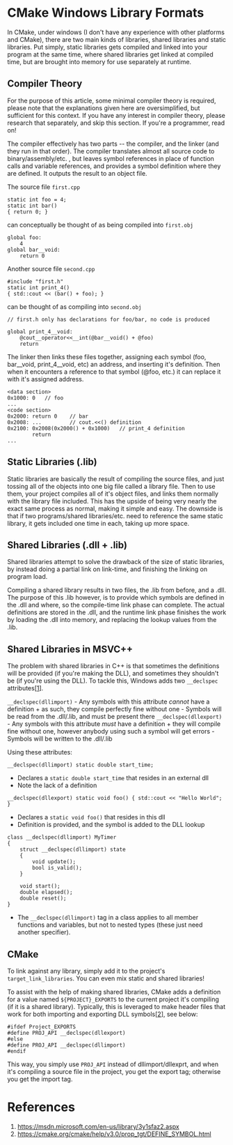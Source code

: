 # CMake Windows Library Formats

In CMake, under windows (I don't have any experience with other platforms and CMake), there are two main kinds of libraries, shared libraries and static libraries. Put simply, static libraries gets compiled and linked into your program at the same time, where shared libraries get linked at compiled time, but are brought into memory for use separately at runtime.

## Compiler Theory

For the purpose of this article, some minimal compiler theory is required, please note that the explanations given here are oversimplified, but sufficient for this context. If you have any interest in compiler theory, please research that separately, and skip this section. If you're a programmer, read on!

The compiler effectively has two parts -- the compiler, and the linker (and they run in that order). The compiler translates almost all source code to binary/assembly/etc. , but leaves symbol references in place of function calls and variable references, and provides a symbol definition where they are defined. It outputs the result to an object file.

The source file `first.cpp`
```
static int foo = 4;
static int bar()
{ return 0; }
```
can conceptually be thought of as being compiled into `first.obj`
```
global foo:
    4
global bar__void:
    return 0
```

Another source file `second.cpp`
```
#include "first.h"
static int print_4()
{ std::cout << (bar() + foo); }
```
can be thought of as compiling into `second.obj`
```
// first.h only has declarations for foo/bar, no code is produced

global print_4__void:
    @cout__operator<<__int(@bar__void() + @foo)
    return
```

The linker then links these files together, assigning each symbol (foo, bar__void, print_4__void, etc) an address, and inserting it's definition. Then when it encounters a reference to that symbol (@foo, etc.) it can replace it with it's assigned address.

```
<data section>
0x1000: 0   // foo
...
<code section>
0x2000: return 0    // bar
0x2008: ...         // cout.<<() definition
0x2100: 0x2008(0x2000() + 0x1000)   // print_4 definition
        return
...
```

## Static Libraries (.lib)

Static libraries are basically the result of compiling the source files, and just tossing all of the objects into one big file called a library file. Then to use them, your project compiles all of it's object files, and links them normally with the library file included. This has the upside of being very nearly the exact same process as normal, making it simple and easy. The downside is that if two programs/shared libraries/etc. need to reference the same static library, it gets included one time in each, taking up more space.

## Shared Libraries (.dll + .lib)

Shared libraries attempt to solve the drawback of the size of static libraries, by instead doing a partial link on link-time, and finishing the linking on program load.

Compiling a shared library results in two files, the .lib from before, and a .dll. The purpose of this .lib however, is to provide which symbols are defined in the .dll and where, so the compile-time link phase can complete. The actual definitions are stored in the .dll, and the runtime link phase finishes the work by loading the .dll into memory, and replacing the lookup values from the .lib.

## Shared Libraries in MSVC++

The problem with shared libraries in C++ is that sometimes the definitions will be provided (if you're making the DLL), and sometimes they shouldn't be (if you're using the DLL). To tackle this, Windows adds two `__declspec` attributes[[1](https://msdn.microsoft.com/en-us/library/3y1sfaz2.aspx)].

`__declspec(dllimport)`
    - Any symbols with this attribute _cannot_ have a definition
        + as such, they compile perfectly fine without one
    - Symbols will be read from the .dll/.lib, and must be present there 
`__declspec(dllexport)`
    - Any symbols with this attribute _must_ have a definition
        + they will compile fine without one, however anybody using such a symbol will get errors
    - Symbols will be written to the .dll/.lib

Using these attributes:

`__declspec(dllimport) static double start_time;`
- Declares a `static double start_time` that resides in an external dll 
- Note the lack of a definition

`__declspec(dllexport) static void foo() { std::cout << "Hello World"; }`
- Declares a `static void foo()` that resides in this dll
- Definition is provided, and the symbol is added to the DLL lookup

```
class __declspec(dllimport) MyTimer
{
    struct __declspec(dllimport) state
    {
        void update();
        bool is_valid();
    }

    void start();
    double elapsed();
    double reset();
}
```
- The `__declspec(dllimport)` tag in a class applies to all member functions and variables, but not to nested types (these just need another specifier).

## CMake

To link against any library, simply add it to the project's `target_link_libraries`. You can even mix static and shared libraries!

To assist with the help of making shared libraries, CMake adds a definition for a value named `${PROJECT}_EXPORTS` to the current project it's compiling (if it is a shared library). Typically, this is leveraged to make header files that work for both importing and exporting DLL symbols[[2](https://cmake.org/cmake/help/v3.0/prop_tgt/DEFINE_SYMBOL.html)], see below:

```
#ifdef Project_EXPORTS
#define PROJ_API __declspec(dllexport)
#else
#define PROJ_API __declspec(dllimport)
#endif
```

This way, you simply use `PROJ_API` instead of dllimport/dllexprt, and when it's compiling a source file in the project, you get the export tag; otherwise you get the import tag.

# References
1. https://msdn.microsoft.com/en-us/library/3y1sfaz2.aspx
2. https://cmake.org/cmake/help/v3.0/prop_tgt/DEFINE_SYMBOL.html
